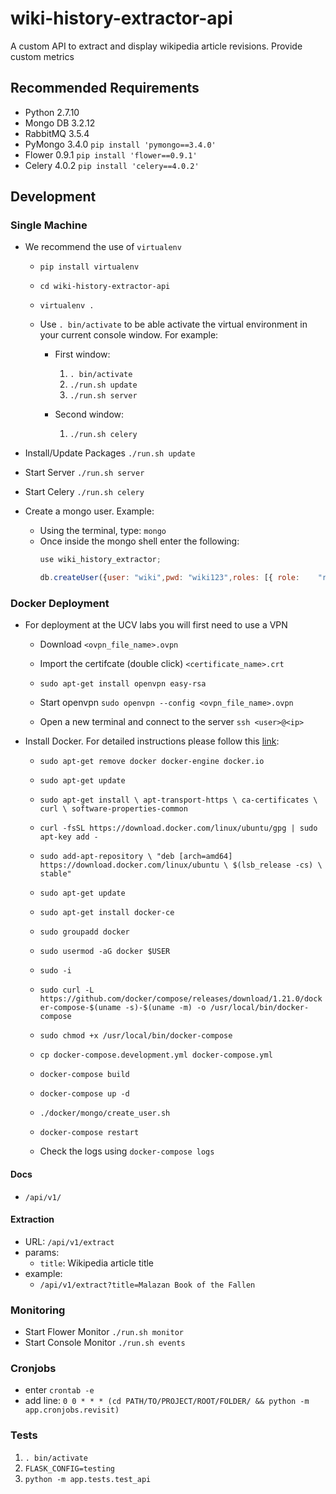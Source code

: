 # wiki-history-extractor-api

A custom API to extract and display wikipedia article revisions. Provide custom metrics

## Recommended Requirements

* Python 2.7.10
* Mongo DB 3.2.12
* RabbitMQ 3.5.4
* PyMongo 3.4.0 `pip install 'pymongo==3.4.0'`
* Flower 0.9.1 `pip install 'flower==0.9.1'`
* Celery 4.0.2 `pip install 'celery==4.0.2'`

## Development

### Single Machine

* We recommend the use of `virtualenv`

  * `pip install virtualenv`

  * `cd wiki-history-extractor-api`

  * `virtualenv .`

  * Use `. bin/activate` to be able activate the virtual environment in your current console window. For example:

    * First window:
      1. `. bin/activate`
      2. `./run.sh update`
      3. `./run.sh server`

    * Second window:
      1. `./run.sh celery`

* Install/Update Packages `./run.sh update`
* Start Server `./run.sh server`
* Start Celery `./run.sh celery`
* Create a mongo user.  Example:
  * Using the terminal, type: `mongo`
  * Once inside the mongo shell enter the following:
    ```javascript
    use wiki_history_extractor;

    db.createUser({user: "wiki",pwd: "wiki123",roles: [{ role:    "readWrite", db: "wiki_history_extractor" }]});
    ```

### Docker Deployment

* For deployment at the UCV labs you will first need to use a VPN

  * Download `<ovpn_file_name>.ovpn`

  * Import the certifcate (double click) `<certificate_name>.crt`

  * `sudo apt-get install openvpn easy-rsa`

  * Start openvpn `sudo openvpn --config <ovpn_file_name>.ovpn`

  * Open a new terminal and connect to the server `ssh <user>@<ip>`

* Install Docker. For detailed instructions please follow this [link](https://docs.docker.com/engine/installation/linux/docker-ce/ubuntu/#install-using-the-repository):

  * `sudo apt-get remove docker docker-engine docker.io`

  * `sudo apt-get update`

  * `sudo apt-get install \
    apt-transport-https \
    ca-certificates \
    curl \
    software-properties-common`

  * `curl -fsSL https://download.docker.com/linux/ubuntu/gpg | sudo apt-key add -`

  * `sudo add-apt-repository \
        "deb [arch=amd64] https://download.docker.com/linux/ubuntu \
        $(lsb_release -cs) \
        stable"`

  * `sudo apt-get update`

  * `sudo apt-get install docker-ce`

  * `sudo groupadd docker`

  * `sudo usermod -aG docker $USER`

  * `sudo -i`

  * ```sudo curl -L https://github.com/docker/compose/releases/download/1.21.0/docker-compose-$(uname -s)-$(uname -m) -o /usr/local/bin/docker-compose```

  * `sudo chmod +x /usr/local/bin/docker-compose`

  * `cp docker-compose.development.yml docker-compose.yml`

  * `docker-compose build`

  * `docker-compose up -d`

  * `./docker/mongo/create_user.sh`

  * `docker-compose restart`

  * Check the logs using `docker-compose logs`

#### Docs

* `/api/v1/`

#### Extraction

* URL: `/api/v1/extract`
* params:
  * `title`: Wikipedia article title
* example:
  * `/api/v1/extract?title=Malazan Book of the Fallen`

### Monitoring

* Start Flower Monitor `./run.sh monitor`
* Start Console Monitor `./run.sh events`

### Cronjobs

* enter `crontab -e`
* add line: `0 0 * * * (cd PATH/TO/PROJECT/ROOT/FOLDER/ && python -m app.cronjobs.revisit)`

### Tests

1. `. bin/activate`
1. `FLASK_CONFIG=testing`
1. `python -m app.tests.test_api`
